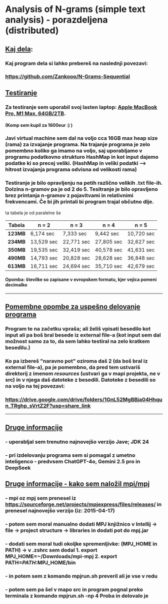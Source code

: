 # Analysis of N-grams (simple text analysis) - porazdeljena (distributed)

## <ins>Kaj dela</ins>:
### Kaj program dela si lahko prebereš na naslednji povezavi:
### https://github.com/Zankooo/N-Grams-Sequential

## <ins> Testiranje </ins>
### Za testiranje sem uporabil svoj lasten laptop: <ins>Apple MacBook Pro, M1 Max, 64GB/2TB</ins>.
#### (Komp sem kupil za 1600eur :) )
### Javi virtual machine sem dal na voljo cca 16GB max heap size (rama) za izvajanje programa. Na trajanje programa je zelo pomembno koliko ga imamo na voljo, saj uporabljamo v programu podatkovno strukturo HashMap in kot input dajemo podatke ki so precej veliki. (HashMap in veliki podatki --> hitrost izvajanja programa odvisna od velikosti rama)</ins>
### Testiranje je bilo opravljenju na petih različno velikih .txt file-ih. Dolzina n-gramov pa je od 2 do 5. Tesitranje je bilo opravljeno brez printanja n-gramov z pojavitvami in relativnimi frekvencami. Če bi jih printali bi program trajal občutno dlje.

ta tabela je od paralelne še

| Tabela    | n = 2      | n = 3      | n = 4      | n = 5      |
|-----------|------------|------------|------------|------------|
| **123MB** | 6,174 sec  | 7,333 sec  | 9,442 sec  | 10,720 sec |
| **234MB** | 13,529 sec | 22,771 sec | 27,805 sec | 32,627 sec |
| **350MB** | 19,535 sec | 32,419 sec | 40,578 sec | 41,631 sec |
| **490MB** | 14,793 sec | 20,828 sec | 28,628 sec | 36,848 sec |
| **613MB** | 16,711 sec | 24,694 sec | 35,710 sec | 42,679 sec |

#### Opomba: številke so zapisane v evropskem formatu, kjer vejica pomeni decimalko

<hr>

## <ins>Pomembne opombe za uspešno delovanje programa</ins>
### Program te na začetku vpraša; ali želiš vpisati besedilo kot input ali pa boš bral besede iz external file-a (kot input sem dal možnost samo za to, da sem lahko testiral na zelo kratkem besedilu.)
### Ko pa izbereš "naravno pot" oziroma daš 2 (da boš bral iz external file-a), pa je pomembno, da pred tem ustvariš direktorij z imenom *resources* (ustvari ga v mapi projekta, ne v src) in v njega daš datoteke z besedili. Datoteke z besedili so na voljo na tej povezavi:
### https://drive.google.com/drive/folders/1GnL52MgBBja04Hhqun_TRghp_sVrtZ2F?usp=share_link

<hr>


## <ins>Druge informacije</ins>
### - uporabljal sem trenutno najnovejšo verzijo Jave; JDK 24
### - pri izdelovanju programa sem si pomagal z umetno inteligenco - predvsem ChatGPT-4o, Gemini 2.5 pro in DeepSeek

## <ins>Druge informacije - kako sem naložil mpi/mpj</ins>
### - mpi oz mpj sem prenesel iz https://sourceforge.net/projects/mpjexpress/files/releases/ in prenesel najnovejšo verzijo (iz: 2015-04-17)
### - potem sem moral manualno dodati MPJ knjižnico v Intellij -> file -> project structure -> libraries in dodati pot do mpj.jar
### - dodati sem moral tudi okoljke spremenljivke: (MPJ_HOME in PATH) -> v .zshrc sem dodal 1.  export MPJ_HOME=~/Downloads/mpi-mpj 2.  export PATH=$PATH:$MPJ_HOME/bin 
### - in potem sem z komando mpjrun.sh preveril ali je vse v redu
### - potem sem pa šel v mapo src in  program pognal preko terminala z komando mpjrun.sh -np 4 Proba in delovalo je
